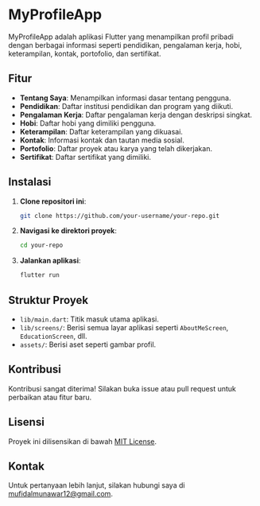 # MyProfileApp

MyProfileApp adalah aplikasi Flutter yang menampilkan profil pribadi dengan berbagai informasi seperti pendidikan, pengalaman kerja, hobi, keterampilan, kontak, portofolio, dan sertifikat.

## Fitur

- **Tentang Saya**: Menampilkan informasi dasar tentang pengguna.
- **Pendidikan**: Daftar institusi pendidikan dan program yang diikuti.
- **Pengalaman Kerja**: Daftar pengalaman kerja dengan deskripsi singkat.
- **Hobi**: Daftar hobi yang dimiliki pengguna.
- **Keterampilan**: Daftar keterampilan yang dikuasai.
- **Kontak**: Informasi kontak dan tautan media sosial.
- **Portofolio**: Daftar proyek atau karya yang telah dikerjakan.
- **Sertifikat**: Daftar sertifikat yang dimiliki.

## Instalasi

1. **Clone repositori ini**:
   ```bash
   git clone https://github.com/your-username/your-repo.git
   ```
2. **Navigasi ke direktori proyek**:
   ```bash
   cd your-repo
   ```
3. **Jalankan aplikasi**:
   ```bash
   flutter run
   ```

## Struktur Proyek

- `lib/main.dart`: Titik masuk utama aplikasi.
- `lib/screens/`: Berisi semua layar aplikasi seperti `AboutMeScreen`, `EducationScreen`, dll.
- `assets/`: Berisi aset seperti gambar profil.

## Kontribusi

Kontribusi sangat diterima! Silakan buka issue atau pull request untuk perbaikan atau fitur baru.

## Lisensi

Proyek ini dilisensikan di bawah [MIT License](LICENSE).

## Kontak

Untuk pertanyaan lebih lanjut, silakan hubungi saya di [mufidalmunawar12@gmail.com](mailto:mufidalmunawar12@gmail.com).
